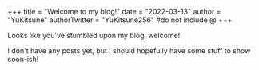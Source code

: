 +++
title = "Welcome to my blog!"
date = "2022-03-13"
author = "YuKitsune"
authorTwitter = "YuKitsune256" #do not include @
+++

Looks like you've stumbled upon my blog, welcome!

I don't have any posts yet, but I should hopefully have some stuff to show soon-ish!
